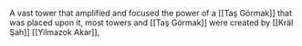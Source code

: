 A vast tower that amplified and focused the power of a [[Taş Görmak]] that was placed upon it, most towers and [[Taş Görmak]] were created by [[Kräl Şah]] [[Yilmazok Akar]], 